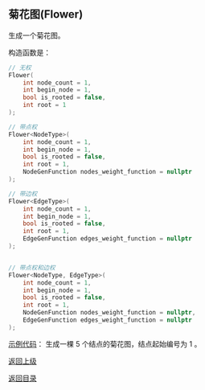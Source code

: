 ## 菊花图(Flower)

生成一个菊花图。

构造函数是：
```cpp
// 无权
Flower(
    int node_count = 1, 
    int begin_node = 1, 
    bool is_rooted = false, 
    int root = 1
);

// 带点权
Flower<NodeType>(
    int node_count = 1, 
    int begin_node = 1, 
    bool is_rooted = false, 
    int root = 1,
    NodeGenFunction nodes_weight_function = nullptr
);

// 带边权
Flower<EdgeType>(
    int node_count = 1, 
    int begin_node = 1, 
    bool is_rooted = false, 
    int root = 1,
    EdgeGenFunction edges_weight_function = nullptr
);


// 带点权和边权
Flower<NodeType, EdgeType>(
    int node_count = 1, 
    int begin_node = 1, 
    bool is_rooted = false, 
    int root = 1,
    NodeGenFunction nodes_weight_function = nullptr,
    EdgeGenFunction edges_weight_function = nullptr
);
```

[示例代码](../../../examples/flower.cpp)：
生成一棵 $5$ 个结点的菊花图，结点起始编号为 $1$ 。

[返回上级](./summary.md)

[返回目录](../../home.md)

